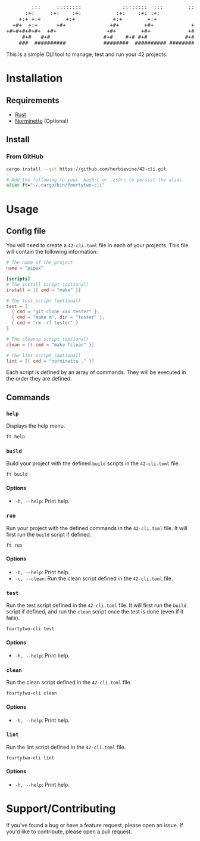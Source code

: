 <pre>
        :::     ::::::::             ::::::::  :::        :::::::::::
      :+:     :+:    :+:           :+:    :+: :+:            :+:
    +:+ +:+        +:+            +:+        +:+            +:+
  +#+  +:+      +#+              +#+        +#+            +#+
+#+#+#+#+#+  +#+                +#+        +#+            +#+
     #+#   #+#                 #+#    #+# #+#            #+#
    ###  ##########            ########  ########## ###########
</pre>

This is a simple CLI tool to manage, test and run your 42 projects.

# Installation

## Requirements

- [Rust](https://www.rust-lang.org/tools/install)
- [Norminette](https://github.com/42School/norminette) (Optional)

## Install

### From GitHub

```bash
cargo install --git https://github.com/herbievine/42-cli.git

# Add the following to your .bashrc or .zshrc to persist the alias
alias ft="~/.cargo/bin/fourtytwo-cli"
```

# Usage

## Config file

You will need to create a `42-cli.toml` file in each of your projects. This file will contain the following information:

```toml
# The name of the project
name = "pipex"

[scripts]
# The install script (optional)
install = [{ cmd = "make" }]

# The test script (optional)
test = [
  { cmd = "git clone xxx tester" },
  { cmd = "make m", dir = "tester" },
  { cmd = "rm -rf tester" }
]

# The cleanup script (optional)
clean = [{ cmd = "make fclean" }]

# The lint script (optional)
lint = [{ cmd = "norminette ." }]
```

Each script is defined by an array of commands. They will be executed in the order they are defined.


## Commands

### `help`

Displays the help menu.

```bash
ft help
```

### `build`

Build your project with the defined `build` scripts in the `42-cli.toml` file.

```bash
ft build
```

#### Options

- `-h, --help`: Print help.

### `run`

Run your project with the defined commands in the `42-cli.toml` file. It will first run the `build` script if defined.

```bash
ft run
```

#### Options

- `-h, --help`: Print help.
- `-c, --clean`: Run the clean script defined in the `42-cli.toml` file.

### `test`

Run the test script defined in the `42-cli.toml` file. It will first run the `build` script if defined, and run the `clean` script once the test is done (even if it fails).

```bash
fourtytwo-cli test
```

#### Options

- `-h, --help`: Print help.

### `clean`

Run the clean script defined in the `42-cli.toml` file.

```bash
fourtytwo-cli clean
```

#### Options

- `-h, --help`: Print help.

### `lint`

Run the lint script defined in the `42-cli.toml` file.

```bash
fourtytwo-cli lint
```

#### Options

- `-h, --help`: Print help.

# Support/Contributing

If you've found a bug or have a feature request, please open an issue. If you'd like to contribute, please open a pull request.
